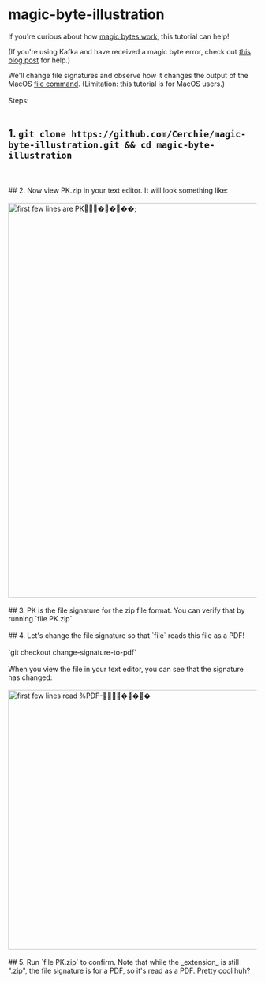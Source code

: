 # magic-byte-illustration

If you're curious about how [magic bytes work](https://en.wikipedia.org/wiki/List_of_file_signatures), this tutorial can help!  

 (If you're using Kafka and have received a magic byte error, check out [this blog post](https://www.confluent.io/blog/how-to-fix-unknown-magic-byte-errors-in-apache-kafka/) for help.)

We'll change file signatures and observe how it changes the output of the MacOS [file command](https://ss64.com/osx/file.html). (Limitation: this tutorial is for MacOS users.)
 <br />
 <br />
Steps:
 <br />
 <br />
## 1. `git clone https://github.com/Cerchie/magic-byte-illustration.git && cd magic-byte-illustration`
 <br />
  <br />
## 2. Now view PK.zip in your text editor. It will look something like:
 <br />
 <br />
<img width="800" alt="first few lines are PK����;" src="https://user-images.githubusercontent.com/54046179/219688465-e5dbe27a-45b9-4030-9f92-3b7651a81ac2.png">
 <br />
    <br />
## 3. PK is the file signature for the zip file format. You can verify that by running `file PK.zip`. 
 <br />
  <br />
## 4. Let's change the file signature so that `file` reads this file as a PDF! 
 <br />
   <br />
`git checkout change-signature-to-pdf`
 <br />
  <br />
When you view the file in your text editor, you can see that the signature has changed:
 <br />
  <br />

<img width="526" alt="first few lines read %PDF-���" src="https://user-images.githubusercontent.com/54046179/219690910-caa1158e-8dd8-458a-9646-60f62c8bef01.png">

 <br />
  <br />
## 5. Run `file PK.zip` to confirm. Note that while the _extension_ is still ".zip", the file signature is for a PDF, so it's read as a PDF. Pretty cool huh? 
